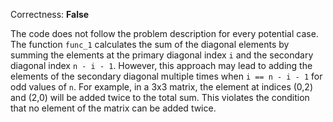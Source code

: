 Correctness: **False**

The code does not follow the problem description for every potential case. The function `func_1` calculates the sum of the diagonal elements by summing the elements at the primary diagonal index `i` and the secondary diagonal index `n - i - 1`. However, this approach may lead to adding the elements of the secondary diagonal multiple times when `i == n - i - 1` for odd values of `n`. For example, in a 3x3 matrix, the element at indices (0,2) and (2,0) will be added twice to the total sum. This violates the condition that no element of the matrix can be added twice.
